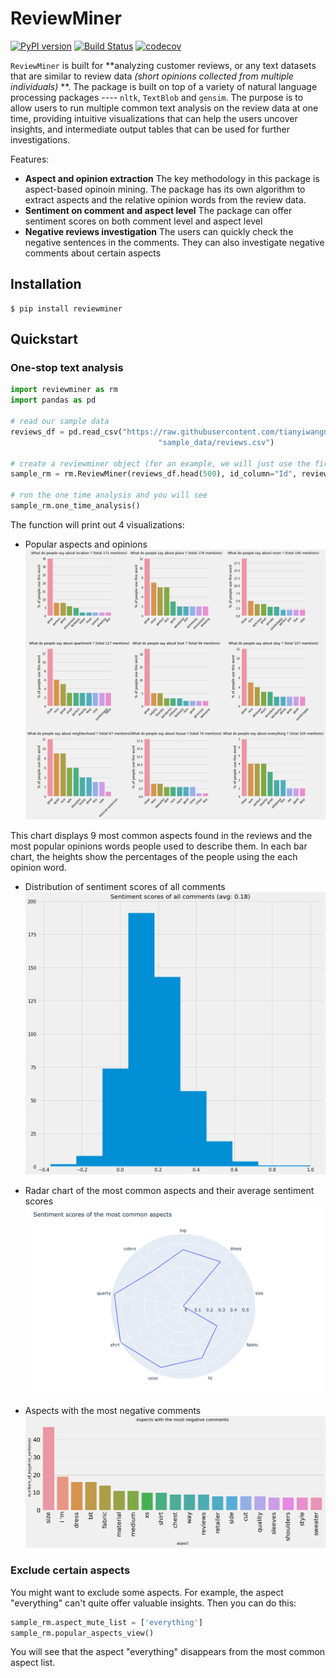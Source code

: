 # ReviewMiner 

[![PyPI version](https://badge.fury.io/py/reviewminer.svg)](https://badge.fury.io/py/reviewminer)
[![Build Status](https://travis-ci.org/tianyiwangnova/2021_project__ReviewMiner.svg?branch=main)](https://travis-ci.org/tianyiwangnova/2021_project__ReviewMiner)
[![codecov](https://codecov.io/gh/tianyiwangnova/2021_project__ReviewMiner/branch/main/graph/badge.svg?token=X8OKTSU13D)](https://codecov.io/gh/tianyiwangnova/2021_project__ReviewMiner)

`ReviewMiner` is built for **analyzing customer reviews, or any text datasets that are similar to review data *(short opinions 
collected from multiple individuals)* **. The package is built on top of a variety of natural language processing packages ---- 
`nltk`, `TextBlob` and `gensim`. The purpose is to allow users to run multiple common text analysis on the review data 
at one time, providing intuitive visualizations that can help the users uncover insights, and intermediate output tables that can be used for
further investigations. 

Features:
* **Aspect and opinion extraction** The key methodology in this package is aspect-based opinoin mining. The package has 
its own algorithm to extract aspects and the relative opinion words from the review data. 
* **Sentiment on comment and aspect level** The package can offer sentiment scores on both comment level and aspect level
* **Negative reviews investigation** The users can quickly check the negative sentences in the comments. They can also 
investigate negative comments about certain aspects

## Installation
```
$ pip install reviewminer
```

## Quickstart

### One-stop text analysis
```python
import reviewminer as rm
import pandas as pd

# read our sample data
reviews_df = pd.read_csv("https://raw.githubusercontent.com/tianyiwangnova/2021_project__ReviewMiner/main/"
                                 "sample_data/reviews.csv")

# create a reviewminer object (for an example, we will just use the first 500 rows in the data
sample_rm = rm.ReviewMiner(reviews_df.head(500), id_column="Id", review_column='Text')

# run the one time analysis and you will see 
sample_rm.one_time_analysis()
```

The function will print out 4 visualizations:

* Popular aspects and opinions
![popular](https://raw.githubusercontent.com/tianyiwangnova/2021_project__ReviewMiner/main/sample_data/popular_aspects_example.png)

This chart displays 9 most common aspects found in the reviews and the most popular opinions words people used to 
describe them. In each bar chart, the heights show the percentages of the people using the each opinion word.

* Distribution of sentiment scores of all comments
![sentiment](https://raw.githubusercontent.com/tianyiwangnova/2021_project__ReviewMiner/main/sample_data/sentiment_score_example.png)

* Radar chart of the most common aspects and their average sentiment scores
![radar](https://raw.githubusercontent.com/tianyiwangnova/2021_project__ReviewMiner/main/sample_data/radar_chart_example.png)

* Aspects with the most negative comments
![negative](https://raw.githubusercontent.com/tianyiwangnova/2021_project__ReviewMiner/main/sample_data/aspects_negative_example.png)

### Exclude certain aspects

You might want to exclude some aspects. For example, the aspect "everything" can't quite offer valuable insights. 
Then you can do this:
```python
sample_rm.aspect_mute_list = ['everything']
sample_rm.popular_aspects_view()
```
You will see that the aspect "everything" disappears from the most common aspect list.

### 











